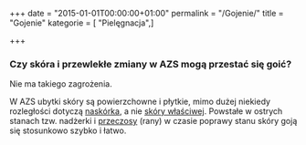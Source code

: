 +++
date = "2015-01-01T00:00:00+01:00"
permalink = "/Gojenie/"
title = "Gojenie"
kategorie = [ "Pielęgnacja",]

+++

### Czy skóra i przewlekłe zmiany w AZS mogą przestać się goić?

Nie ma takiego zagrożenia.

W AZS ubytki skóry są powierzchowne i płytkie, mimo dużej niekiedy rozległości dotyczą [naskórka](/atopedia/Naskórek "wikilink"), a nie [skóry właściwej](/atopedia/Skóra_właściwa "wikilink"). Powstałe w ostrych stanach tzw. nadżerki i [przeczosy](/atopedia/przeczosy "wikilink") (rany) w czasie poprawy stanu skóry goją się stosunkowo szybko i łatwo.

